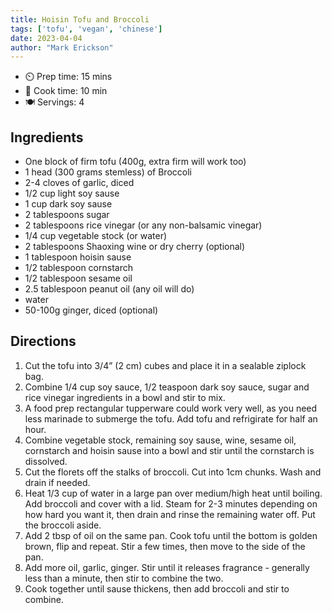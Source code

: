 ```yaml
---
title: Hoisin Tofu and Broccoli
tags: ['tofu', 'vegan', 'chinese']
date: 2023-04-04
author: "Mark Erickson"
---
```


- ⏲️ Prep time: 15 mins
- 🍳 Cook time: 10 min
- 🍽️ Servings: 4

## Ingredients

- One block of firm tofu (400g, extra firm will work too)
- 1 head (300 grams stemless) of Broccoli
- 2-4 cloves of garlic, diced
- 1/2 cup light soy sause 
- 1 cup dark soy sause
- 2 tablespoons sugar
- 2 tablespoons rice vinegar (or any non-balsamic vinegar)
- 1/4 cup vegetable stock (or water)
- 2 tablespoons Shaoxing wine or dry cherry (optional)
- 1 tablespoon hoisin sause
- 1/2 tablespoon cornstarch
- 1/2 tablespoon sesame oil
- 2.5 tablespoon peanut oil (any oil will do)
- water
- 50-100g ginger, diced (optional)

## Directions

1. Cut the tofu into 3/4” (2 cm) cubes and place it in a sealable ziplock bag.
2. Combine 1/4 cup soy sauce, 1/2 teaspoon dark soy sauce, sugar and rice vinegar ingredients in a bowl and stir to mix. 
3. A food prep rectangular tupperware could work very well, as you need less marinade to submerge the tofu. Add tofu and refrigirate for half an hour.
4. Combine vegetable stock, remaining soy sause, wine, sesame oil, cornstarch and hoisin sause into a bowl and stir until the cornstarch is dissolved.
5. Cut the florets off the stalks of broccoli. Cut into 1cm chunks. Wash and drain if needed. 
6. Heat 1/3 cup of water in a large pan over medium/high heat until boiling. Add broccoli and cover with a lid. Steam for 2-3 minutes depending on how hard you want it, then drain and rinse the remaining water off. Put the broccoli aside.
7. Add 2 tbsp of oil on the same pan. Cook tofu until the bottom is golden brown, flip and repeat. Stir a few times, then move to the side of the pan.
8. Add more oil, garlic, ginger. Stir until it releases fragrance - generally less than a minute, then stir to combine the two.
9. Cook together until sause thickens, then add broccoli and stir to combine.
